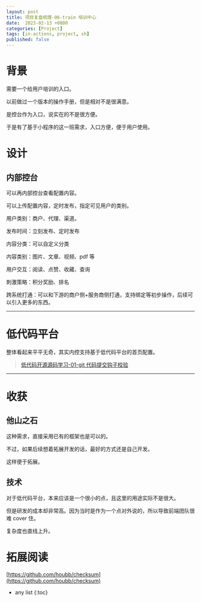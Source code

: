 ```yaml
---
layout: post
title: 项目复盘梳理-06-train 培训中心
date:  2023-02-13 +0800
categories: [Project]
tags: [in-actions, project, sh]
published: false
---
```


# 背景

需要一个给用户培训的入口。

以前做过一个版本的操作手册，但是相对不是很满意。

是控台作为入口，说实在的不是很方便。

于是有了基于小程序的这一班需求，入口方便，便于用户使用。

# 设计

## 内部控台

可以再内部控台查看配置内容。

可以上传配置内容，定时发布，指定可见用户的类别。

用户类别：商户、代理、渠道。

发布时间：立刻发布、定时发布

内容分类：可以自定义分类

内容类别：图片、文章、视频、pdf 等

用户交互：阅读、点赞、收藏、查询

刺激策略：积分奖励、排名

跨系统打通：可以和下游的商户侧+服务商侧打通，支持绑定等初步操作，后续可以引入更多的东西。

-----------------------

# 低代码平台

整体看起来平平无奇，其实内控支持基于低代码平台的首页配置。

> [低代码开源源码学习-01-git 代码提交钩子校验](https://houbb.github.io/2022/09/03/low-code-learn-01-git-commit-hook)

--------------------------------------------------------------------------------------------------------------------

# 收获

## 他山之石

这种需求，直接采用已有的框架也是可以的。

不过，如果后续想着拓展开发的话，最好的方式还是自己开发。

这样便于拓展。

## 技术

对于低代码平台，本来应该是一个很小的点，且这里的用途实际不是很大。

但是研发的成本却非常高。因为当时是作为一个点对外说的，所以导致前端团队很难 cover 住。

复杂度也直线上升。


# 拓展阅读

[https://github.com/houbb/checksum](https://github.com/houbb/checksum)

* any list
{:toc}